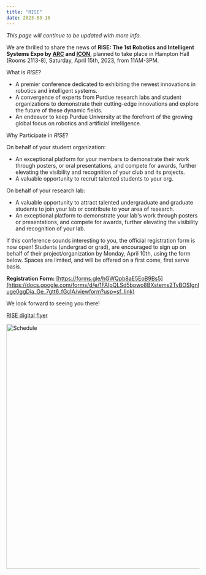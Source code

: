 ```yaml
---
title: "RISE"
date: 2023-03-16
---
```



_This page will continue to be updated with more info._

We are thrilled to share the news of **RISE: The 1st Robotics and Intelligent Systems Expo by [ARC](https://www.purduearc.com/) and [ICON](https://engineering.purdue.edu/ICON)**, planned to take place in Hampton Hall (Rooms 2113-8), Saturday, April 15th, 2023, from 11AM-3PM.

What is *RISE*?

- A premier conference dedicated to exhibiting the newest innovations in robotics and intelligent systems.
- A convergence of experts from Purdue research labs and student organizations to demonstrate their cutting-edge innovations and explore the future of these dynamic fields.
- An endeavor to keep Purdue University at the forefront of the growing global focus on robotics and artificial intelligence.

Why Participate in *RISE*?

On behalf of your student organization:
- An exceptional platform for your members to demonstrate their work through posters, or oral presentations, and compete for awards, further elevating the visibility and recognition of your club and its projects.
- A valuable opportunity to recruit talented students to your org.

On behalf of your research lab:
- A valuable opportunity to attract talented undergraduate and graduate students to join your lab or contribute to your area of research.
- An exceptional platform to demonstrate your lab's work through posters or presentations, and compete for awards, further elevating the visibility and recognition of your lab.

If this conference sounds interesting to you, the official registration form is now open! Students (undergrad or grad), are encouraged to sign up on behalf of their project/organization by Monday, April 10th, using the form below. Spaces are limited, and will be offered on a first come, first serve basis.

**Registration Form:**
[https://forms.gle/hGWQpb8aE5EoB9Bs5](https://docs.google.com/forms/d/e/1FAIpQLSd5bpwo8BXstems2TyBOSIgnluge0ggDia_Ge_7gtt6_fGcIA/viewform?usp=sf_link)

We look forward to seeing you there!

[RISE digital flyer](https://user-images.githubusercontent.com/91227447/230697023-293673de-b5ff-48ff-8a90-afae01d4a854.png)

<img width="638" alt="Schedule" src="https://user-images.githubusercontent.com/91227447/230696866-196885f5-ad22-4804-abf3-ea5e9d7a237b.png">

